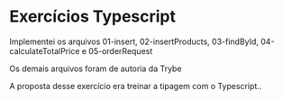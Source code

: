 # Exercícios Typescript

Implementei os arquivos 01-insert, 02-insertProducts, 03-findById, 04-calculateTotalPrice e 05-orderRequest 

Os demais arquivos foram de autoria da Trybe 

A proposta desse exercício era treinar a tipagem com o Typescript.. 